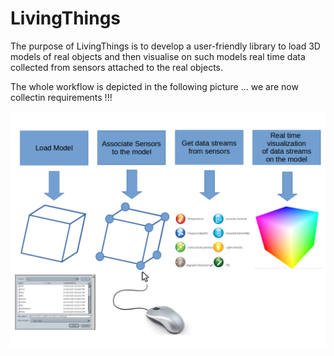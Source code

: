 # LivingThings
The purpose of LivingThings is to develop a user-friendly library to load 3D models of real objects and then visualise on such models real time data collected from sensors attached to the real objects.

The whole workflow is depicted in the following picture ... we are now collectin requirements !!!


![Image Alt](https://raw.githubusercontent.com/andreavitaletti/LivingThings/master/process.png)
